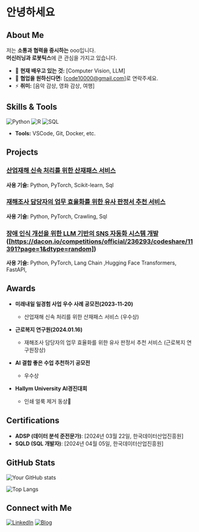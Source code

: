 # 안녕하세요

## About Me
저는 **소통과 협력을 중시하는** ooo입니다.<br/>
**머신러닝과 로봇틱스**에 큰 관심을 가지고 있습니다.  
- 🌱 **현재 배우고 있는 것:** [Computer Vision, LLM]  
- 👯 **협업을 원하신다면:** [code10000@gmail.com]로 연락주세요.  
- ⚡ **취미:** [음악 감상, 영화 감상, 여행]

## Skills & Tools
<!-- 아래 이미지는 예시입니다. 원하는 기술 뱃지로 수정하세요! -->
![Python](https://img.shields.io/badge/-Python-3776AB?style=flat-square&logo=python&logoColor=white)
![R](https://img.shields.io/badge/-R-276DC3?style=flat-square&logo=r&logoColor=white)
![SQL](https://img.shields.io/badge/-SQL-4479A1?style=flat-square&logo=postgresql&logoColor=white)

- **Tools:** VSCode, Git, Docker, etc.

## Projects
### [산업재해 신속 처리를 위한 산재패스 서비스](https://moel.go.kr/news/enews/report/enewsView.do?news_seq=15837)  
**사용 기술:** Python, PyTorch, Scikit-learn, Sql

### [재해조사 담당자의 업무 효율화를 위한 유사 판정서 추천 서비스]()  
**사용 기술:** Python, PyTorch, Crawling, Sql

### [장애 인식 개선을 위한 LLM 기반의 SNS 자동화 시스템 개발]([https://github.com/Jinujara/nalanhi])([https://dacon.io/competitions/official/236293/codeshare/11391?page=1&dtype=random])
**사용 기술:** Python, PyTorch, Lang Chain ,Hugging Face Transformers, FastAPI, 

## Awards
- **미래내일 일경험 사업 우수 사례 공모전(2023-11-20)**
  - 산업재해 신속 처리를 위한 산재패스 서비스 (우수상)
    
- **근로복지 연구원(2024.01.16)**  
  - 재해조사 담당자의 업무 효율화를 위한 유사 판정서 추천 서비스 (근로복지 연구원장상)
    
- **AI 결합 좋은 수업 추천하기 공모전**
  - 우수상

- **Hallym University AI경진대회**
  - 인쇄 얼룩 제거 동상🥉



## Certifications
- **ADSP (데이터 분석 준전문가)**: [2024년 03월 22일, 한국데이터산업진흥원]
- **SQLD (SQL 개발자)**: [2024년 04월 05일, 한국데이터산업진흥원]

## GitHub Stats
<!-- GitHub 통계 카드 (사용자명 수정 필요) -->
![Your GitHub stats](https://github-readme-stats.vercel.app/api?username=yourusername&show_icons=true&theme=radical)

<!-- Top Languages 카드 -->
![Top Langs](https://github-readme-stats.vercel.app/api/top-langs/?username=codemillss&layout=compact&theme=radical)

## Connect with Me
[![LinkedIn](https://img.shields.io/badge/LinkedIn-blue?style=flat-square&logo=linkedin)](https://www.linkedin.com/in/codeman-jiggag-070652286/)
[![Blog](https://img.shields.io/badge/Blog-000000?style=flat-square&logo=ghost)](https://zgzgcode10000.tistory.com/)
